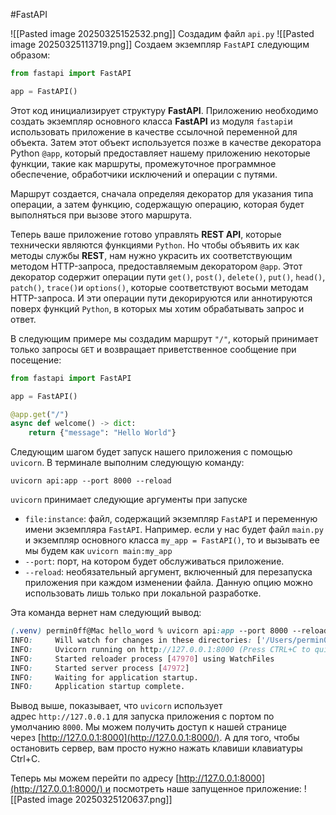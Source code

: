 #FastAPI 

![[Pasted image 20250325152532.png]]
Создадим файл `api.py`
![[Pasted image 20250325113719.png]]
Создаем экземпляр `FastAPI` следующим образом:
```python
from fastapi import FastAPI

app = FastAPI()
```
Этот код инициализирует структуру **FastAPI**. Приложению необходимо создать экземпляр основного класса **FastAPI** из модуля `fastapi`и использовать приложение в качестве ссылочной переменной для объекта. Затем этот объект используется позже в качестве декоратора Python `@app`, который предоставляет нашему приложению некоторые функции, такие как маршруты, промежуточное программное обеспечение, обработчики исключений и операции с путями.

Маршрут создается, сначала определяя декоратор для указания типа операции, а затем функцию, содержащую операцию, которая будет выполняться при вызове этого маршрута.

Теперь ваше приложение готово управлять **REST API**, которые технически являются функциями `Python`. Но чтобы объявить их как методы службы **REST**, нам нужно украсить их соответствующим методом HTTP-запроса, предоставляемым декоратором `@app`. Этот декоратор содержит операции пути `get()`, `post()`, `delete()`, `put()`, `head()`, `patch()`, `trace()`и `options()`, которые соответствуют восьми методам HTTP-запроса. И эти операции пути декорируются или аннотируются поверх функций `Python`, в которых мы хотим обрабатывать запрос и ответ.

В следующим примере мы создадим маршрут `"/"`, который принимает только запросы `GET` и возвращает приветственное сообщение при посещение:
```python
from fastapi import FastAPI

app = FastAPI()

@app.get("/")
async def welcome() -> dict:
    return {"message": "Hello World"}
```
Следующим шагом будет запуск нашего приложения с помощью `uvicorn`. В терминале выполним следующую команду:
```terminal
uvicorn api:app --port 8000 --reload
```
`uvicorn` принимает следующие аргументы при запуске
- `file:instance`: файл, содержащий экземпляр `FastAPI` и переменную имени экземпляра `FastAPI`. Например. если у нас будет файл `main.py` и экземпляр основного класса `my_app = FastAPI()`, то и вызывать ее мы будем как `uvicorn main:my_app`
- `--port`: порт, на котором будет обслуживаться приложение.
- `--reload`: необязательный аргумент, включенный для перезапуска приложения при каждом изменении файла. Данную опцию можно использовать лишь только при локальной разработке.

Эта команда вернет нам следующий вывод:
```scss
(.venv) permin0ff@Mac hello_word % uvicorn api:app --port 8000 --reload
INFO:     Will watch for changes in these directories: ['/Users/permin0ff/PycharmProjects/FastAPI_beginners/hello_word']
INFO:     Uvicorn running on http://127.0.0.1:8000 (Press CTRL+C to quit)
INFO:     Started reloader process [47970] using WatchFiles
INFO:     Started server process [47972]
INFO:     Waiting for application startup.
INFO:     Application startup complete.
```
Вывод выше, показывает, что `uvicorn` использует адрес `http://127.0.0.1` для запуска приложения с портом по умолчанию `8000`. Мы можем получить доступ к нашей странице через [http://127.0.0.1:8000](http://127.0.0.1:8000/). А для того, чтобы остановить сервер, вам просто нужно нажать клавиши клавиатуры Ctrl+C.

Теперь мы можем перейти по адресу [http://127.0.0.1:8000](http://127.0.0.1:8000/) и посмотреть наше запущенное приложение:
![[Pasted image 20250325120637.png]]